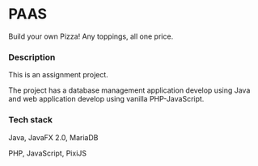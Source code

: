 # PAAS
Build your own Pizza! Any toppings, all one price.

### Description
This is an assignment project.

The project has a database management application develop using Java and web application develop using vanilla PHP-JavaScript.

### Tech stack
Java, JavaFX 2.0, MariaDB

PHP, JavaScript, PixiJS
